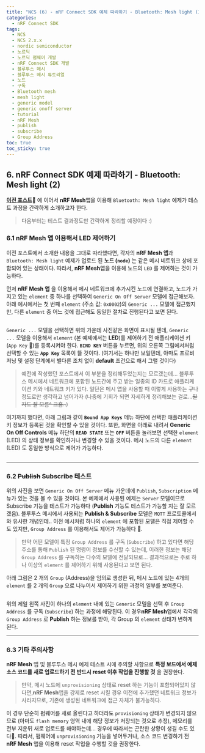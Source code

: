 ```yaml
---
title: "NCS (6) - nRF Connect SDK 예제 따라하기 - Bluetooth: Mesh light (2)"
categories:
  - nRF Connect SDK
tags:
  - NCS
  - NCS 2.x.x
  - nordic semiconductor
  - 노르딕
  - 노르딕 펌웨어 개발
  - nRF Connect SDK 개발
  - 블루투스 메시
  - 블루투스 메시 튜토리얼
  - 노드
  - 구독
  - Bluetooth mesh
  - mesh light
  - generic model
  - generic onoff server
  - tutorial
  - nRF Mesh
  - publish
  - subscribe
  - Group Address
toc: true
toc_sticky: true
---
```


## 6. nRF Connect SDK 예제 따라하기 - Bluetooth: Mesh light (2)

**[이전 포스트](https://enidanny.github.io/nrf%20connect%20sdk/nRF-Connect-SDK-tutorial-blueooth-mesh-light/)**🔗 에 이어서 **nRF Mesh**앱을 이용해 `Bluetooth: Mesh light` 예제가 테스트 과정을 간략하게 소개하고자 한다.

>다음부터는 테스트 결과정도만 간략하게 정리할 예정이다 :)

### 6.1 nRF Mesh 앱 이용해서 LED 제어하기

이전 포스트에서 소개한 내용을 그대로 따라했다면, 각자의 **nRF Mesh 앱**과 `Bluetooth: Mesh light` 예제가 업로드 된 **노드 (`node`)** 는 같은 메시 네트워크 상에 포함되어 있는 상태이다. 따라서, **nRF Mesh**앱을 이용해 노드의 `LED` 를 제어하는 것이 가능하다.

먼저 **nRF Mesh 앱** 을 이용해서 메시 네트워크에 추가시킨 노드에 연결하고, 노드가 가지고 있는 `element` 중 하나를 선택하여 `Generic On Off Server` 모델에 접근해보자. 아래 예시에서는 첫 번째 `element` (주소 값: `0x0002`)의 `Generic ...` 모델에 접근했지만, 다른 `element` 중 어느 것에 접근해도 동일한 절차로 진행된다고 보면 된다.

<figure style="width: 95%" class="align-center">
  <img src="{{ site.url }}{{ site.baseurl }}/assets/images/ncs-sample-mesh-light2-fig1.png" alt="">
</figure>

`Generic ...` 모델을 선택하면 위의 가운데 사진같은 화면이 표시될 텐데, `Generic ...` 모델을 이용해서 `element` (본 예제에서는 **LED**)를 제어하기 전 애플리케이션 키 (`App Key` 🔑)를 등록시켜야 한다. **`BIND KEY`** 버튼을 누르면, 위의 오른쪽 그림에서처럼 선택할 수 있는 **`App Key`** 목록이 뜰 것이다. (여기서는 하나만 보일텐데, 아마도 프로비저닝 및 설정 단계에서 별다른 조치 없이 **default** 조건으로 해서 그럴 것이다)

>예전에 작성했던 포스트에서 이 부분을 정리해두었는지는 모르겠는데... 블루투스 메시에서 네트워크에 포함된 노드간에 주고 받는 일종의 ID 카드로 애플리케이션 키와 네트워크 키가 있다. 일단은 메시 앱을 사용할 때 이렇게 사용하는 구나 정도로만 생각하고 넘어가자 (나중에 기회가 되면 자세하게 정리해보는 걸로...~~필자도 잘 모름^ 크흠..~~)

여기까지 했다면, 아래 그림과 같이 **`Bound App Keys`** 메뉴 하단에 선택한 애플리케이션 키 정보가 등록된 것을 확인할 수 있을 것이다. 또한, 화면을 아래로 내려서 **Generic On Off Controls** 메뉴 하단의 **`READ STATE`** 또는 **`OFF`** 버튼을 눌러보면 선택한 `element` (LED) 의 상태 정보를 확인하거나 변경할 수 있을 것이다. 메시 노드의 다른 `element` (LED) 도 동일한 방식으로 제어가 가능하다.

<figure style="width: 75%" class="align-center">
  <img src="{{ site.url }}{{ site.baseurl }}/assets/images/ncs-sample-mesh-light2-fig2.png" alt="">
</figure>

---

### 6.2 ~~Publish~~ Subscribe 테스트

위의 사진을 보면 `Generic On Off Server` 메뉴 가운데에 `Publish`, `Subscription` 메뉴가 있는 것을 볼 수 있을 것이다. 본 예제에서 사용된 예제는 `Server` 모델이므로 Subscribe 기능을 테스트가 가능하다 (**Publish** 기능도 테스트가 가능할 지는 잘 모르겠음). 블루투스 메시에서 사용되는 **Publish & Subscribe** 모델은 `MQTT` 프로토콜에서와 유사한 개념인데.. 
이전 예시처럼 하나의 `element` 에 포함된 모델은 직접 제어할 수도 있지만, `Group Address` 를 이용해서도 제어가 가능하다 🚐.

>만약 어떤 모델이 특정 `Group Address` 를 구독 (`Subscribe`) 하고 있다면 해당 주소를 통해 `Publish` 된 명령어 정보를 수신할 수 있는데, 이러한 정보는 해당 `Group Address` 를 구독하는 다수의 모델에 전달되므로... 결과적으로는 주로 하나 이상의 `element` 를 제어하기 위해 사용된다고 보면 된다.

아래 그림은 2 개의 `Group` (Address)을 임의로 생성한 뒤, 메시 노드에 있는 4개의 `element` 를 2 개의 `Group` 으로 나누어서 제어하기 위한 과정의 일부를 보여준다.

<figure style="width: 100%" class="align-center">
  <img src="{{ site.url }}{{ site.baseurl }}/assets/images/ncs-sample-mesh-light2-fig3.png" alt="">
</figure>

위의 제일 왼쪽 사진이 하나의 `element` 내에 있는 `Generic` 모델을 선택 후 `Group Address` 를 구독 (`Subscribe`) 하는 과정에 해당된다. 이 경우**nRF Mesh**앱에서 각각의 `Group Address` 로 **Publish** 하는 정보를 받아, 각 Group 의 `element` 상태가 변하게 된다.

---

### 6.3 기타 주의사항

**nRF Mesh** 앱 및 블루투스 메시 예제 테스트 시에 주의할 사항으로 **특정 보드에서 예제 소스 코드를 새로 업로드하기 전 반드시 reset 이후 작업을 진행할 것** 을 권장한다.

>만약, 메시 노드에 `unprovisioning` 상태로 reset 하는 기능이 포함되어있지 않다면,**nRF Mesh**앱을 강제로 reset 시킬 경우 이전에 추가했던 네트워크 정보가 사라지므로, 기존에 생성된 네트워크에 접근 자체가 불가능하다.

이 경우 단순히 펌웨어를 새로 올린다고 하더라도 `provisioning` 상태가 변경되지 않으므로 (아마도 `flash memory` 영역 내에 해당 정보가 저장되는 것으로 추정), 메모리를 전부 지운뒤 새로 업로드를 해야하는데... 경우에 따라서는 곤란한 상황이 생길 수도 있다🚀. 따라서, 펌웨어에 `unprovisioning` 기능을 넣어두거나, 소스 코드 변경하기 전 **nRF Mesh** 앱을 이용해 reset 작업을 수행할 것을 권장한다.